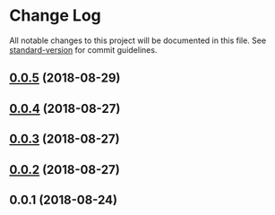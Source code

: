 # Change Log

All notable changes to this project will be documented in this file. See [standard-version](https://github.com/conventional-changelog/standard-version) for commit guidelines.

<a name="0.0.5"></a>
## [0.0.5](https://github.com/tiny-tinker/asyncy-vue/compare/v0.0.4...v0.0.5) (2018-08-29)



<a name="0.0.4"></a>
## [0.0.4](https://github.com/tiny-tinker/asyncy-vue/compare/v0.0.3...v0.0.4) (2018-08-27)



<a name="0.0.3"></a>
## [0.0.3](https://github.com/tiny-tinker/asyncy-vue/compare/v0.0.2...v0.0.3) (2018-08-27)



<a name="0.0.2"></a>
## [0.0.2](https://github.com/tiny-tinker/asyncy-vue/compare/v0.0.1...v0.0.2) (2018-08-27)



<a name="0.0.1"></a>
## 0.0.1 (2018-08-24)

